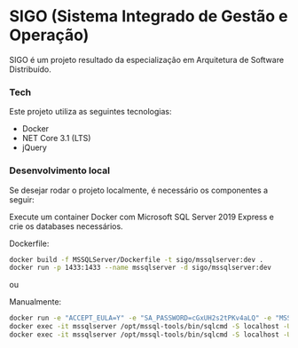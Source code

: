 # SIGO (Sistema Integrado de Gestão e Operação)
SIGO é um projeto resultado da especialização em Arquitetura de Software Distribuído.

### Tech
Este projeto utiliza as seguintes tecnologias:
* Docker
* NET Core 3.1 (LTS)
* jQuery


### Desenvolvimento local
Se desejar rodar o projeto localmente, é necessário os componentes a seguir:

Execute um container Docker com Microsoft SQL Server 2019 Express e crie os databases necessários.

Dockerfile:
```bash
docker build -f MSSQLServer/Dockerfile -t sigo/mssqlserver:dev .
docker run -p 1433:1433 --name mssqlserver -d sigo/mssqlserver:dev
```

ou

Manualmente:
```bash
docker run -e "ACCEPT_EULA=Y" -e "SA_PASSWORD=cGxUH2s2tPKv4aLQ" -e "MSSQL_PID=Express" -p 1433:1433 --name mssqlserver -d mcr.microsoft.com/mssql/server:2019-CU8-ubuntu-16.04
docker exec -it mssqlserver /opt/mssql-tools/bin/sqlcmd -S localhost -U SA -P "cGxUH2s2tPKv4aLQ" -Q "CREATE DATABASE DB_NORMAS"
docker exec -it mssqlserver /opt/mssql-tools/bin/sqlcmd -S localhost -U SA -P "cGxUH2s2tPKv4aLQ" -Q "CREATE DATABASE DB_CONSULTORIAS"
```